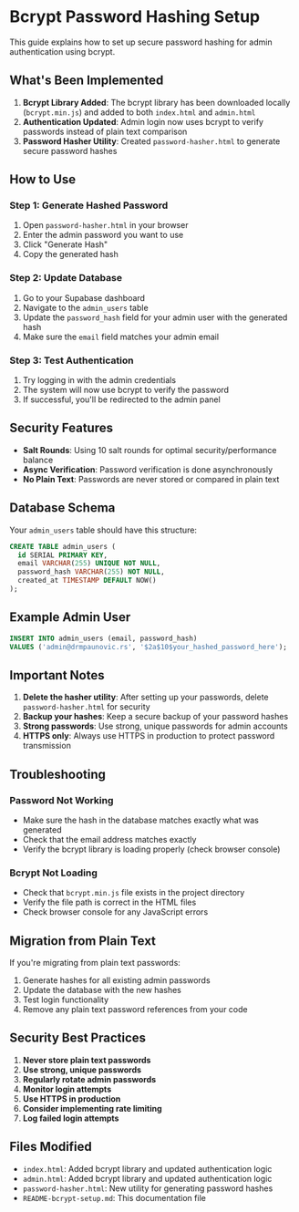 # Bcrypt Password Hashing Setup

This guide explains how to set up secure password hashing for admin authentication using bcrypt.

## What's Been Implemented

1. **Bcrypt Library Added**: The bcrypt library has been downloaded locally (`bcrypt.min.js`) and added to both `index.html` and `admin.html`
2. **Authentication Updated**: Admin login now uses bcrypt to verify passwords instead of plain text comparison
3. **Password Hasher Utility**: Created `password-hasher.html` to generate secure password hashes

## How to Use

### Step 1: Generate Hashed Password

1. Open `password-hasher.html` in your browser
2. Enter the admin password you want to use
3. Click "Generate Hash"
4. Copy the generated hash

### Step 2: Update Database

1. Go to your Supabase dashboard
2. Navigate to the `admin_users` table
3. Update the `password_hash` field for your admin user with the generated hash
4. Make sure the `email` field matches your admin email

### Step 3: Test Authentication

1. Try logging in with the admin credentials
2. The system will now use bcrypt to verify the password
3. If successful, you'll be redirected to the admin panel

## Security Features

- **Salt Rounds**: Using 10 salt rounds for optimal security/performance balance
- **Async Verification**: Password verification is done asynchronously
- **No Plain Text**: Passwords are never stored or compared in plain text

## Database Schema

Your `admin_users` table should have this structure:

```sql
CREATE TABLE admin_users (
  id SERIAL PRIMARY KEY,
  email VARCHAR(255) UNIQUE NOT NULL,
  password_hash VARCHAR(255) NOT NULL,
  created_at TIMESTAMP DEFAULT NOW()
);
```

## Example Admin User

```sql
INSERT INTO admin_users (email, password_hash) 
VALUES ('admin@drmpaunovic.rs', '$2a$10$your_hashed_password_here');
```

## Important Notes

1. **Delete the hasher utility**: After setting up your passwords, delete `password-hasher.html` for security
2. **Backup your hashes**: Keep a secure backup of your password hashes
3. **Strong passwords**: Use strong, unique passwords for admin accounts
4. **HTTPS only**: Always use HTTPS in production to protect password transmission

## Troubleshooting

### Password Not Working
- Make sure the hash in the database matches exactly what was generated
- Check that the email address matches exactly
- Verify the bcrypt library is loading properly (check browser console)

### Bcrypt Not Loading
- Check that `bcrypt.min.js` file exists in the project directory
- Verify the file path is correct in the HTML files
- Check browser console for any JavaScript errors

## Migration from Plain Text

If you're migrating from plain text passwords:

1. Generate hashes for all existing admin passwords
2. Update the database with the new hashes
3. Test login functionality
4. Remove any plain text password references from your code

## Security Best Practices

1. **Never store plain text passwords**
2. **Use strong, unique passwords**
3. **Regularly rotate admin passwords**
4. **Monitor login attempts**
5. **Use HTTPS in production**
6. **Consider implementing rate limiting**
7. **Log failed login attempts**

## Files Modified

- `index.html`: Added bcrypt library and updated authentication logic
- `admin.html`: Added bcrypt library and updated authentication logic
- `password-hasher.html`: New utility for generating password hashes
- `README-bcrypt-setup.md`: This documentation file 